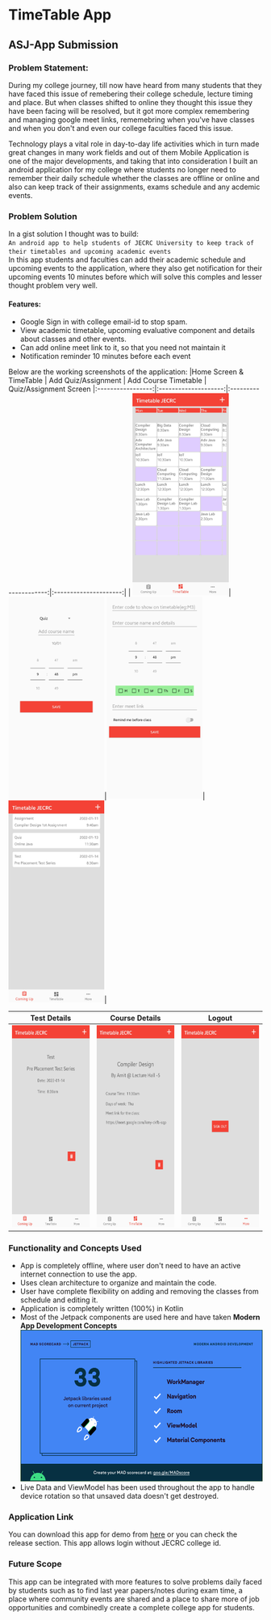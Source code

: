 # TimeTable App

## ASJ-App Submission

### Problem Statement:

During my college journey, till now have heard from many students that they have faced this issue of remebering their college schedule, lecture timing and place. But when classes shifted to online they thought this issue they have been facing will be resolved, but it got more complex remembering and managing google meet links, rememebring when you've have classes and when you don't and even our college faculties faced this issue. </p>
Technology plays a vital role in day-to-day life activities which in turn made great changes in many work fields and out of them Mobile Application is one of the major developments, and taking that into consideration I built an android application for my college where students no longer need to remember their daily schedule whether the classes are offline or online and also can keep track of their assignments, exams schedule and any acdemic events.

### Problem Solution
 In a gist solution I thought was to build:</br>
 `An android app to help students of JECRC University to keep track of their timetables and upcoming academic events`</br>
 In this app students and faculties can add their academic schedule and upcoming events to the application, where they also get notification for their upcoming events 10 minutes before which will solve this comples and lesser thought problem very well.
#### Features: 
- Google Sign in with college email-id to stop spam.
- View academic timetable, upcoming evaluative component and details about classes and other events.
- Can add online meet link to it, so that you need not maintain it
- Notification reminder 10 minutes before each event

 Below are the working screenshots of the application:
 |Home Screen & TimeTable | Add Quiz/Assignment  | Add Course Timetable | Quiz/Assignment Screen
|:-----------------:|:--------------------:|:---------------------:|:---------------------:|
| <img src="https://raw.githubusercontent.com/Iltwats/TimetableApp/master/assets/6.jpg" height="400"/>|<img src="https://raw.githubusercontent.com/Iltwats/TimetableApp/master/assets/1.jpg" height="400"/>|<img src="https://raw.githubusercontent.com/Iltwats/TimetableApp/master/assets/3.jpg" height="400"/>| <img src="https://raw.githubusercontent.com/Iltwats/TimetableApp/master/assets/4.jpg" height="400"/>|

| Test Details | Course Details  | Logout
|:-----------------:|:--------------------:| :----------------------:|
| <img src="https://raw.githubusercontent.com/Iltwats/TimetableApp/master/assets/5.jpg" height="400"/>|<img src="https://raw.githubusercontent.com/Iltwats/TimetableApp/master/assets/7.jpg" height="400"/>| <img src="https://raw.githubusercontent.com/Iltwats/TimetableApp/master/assets/2.jpg" height="400"/>|

### Functionality and Concepts Used
- App is completely offline, where user don't need to have an active internet connection to use the app.
- Uses clean architecture to organize and maintain the code.
- User have complete flexibility on adding and removing the classes from schedule and editing it.
- Application is completely written (100%) in Kotlin
- Most of the Jetpack components are used here and have taken **Modern App Development Concepts**
  <img src="https://raw.githubusercontent.com/Iltwats/TimetableApp/master/assets/jetpack.png" height="300"/>
- Live Data and ViewModel has been used throughout the app to handle device rotation so that unsaved data doesn't get destroyed.

### Application Link 
You can download this app for demo from [here](https://github.com/Iltwats/TimetableApp/raw/master/app/build/outputs/apk/debug/app-debug.apk) or you can check the release section. This app allows login without JECRC college id.

### Future Scope
This app can be integrated with more features to solve problems daily faced by students such as to find last year papers/notes during exam time, a place where community events are shared and a place to share more of job opportunities and combinedly create a complete college app for students.




